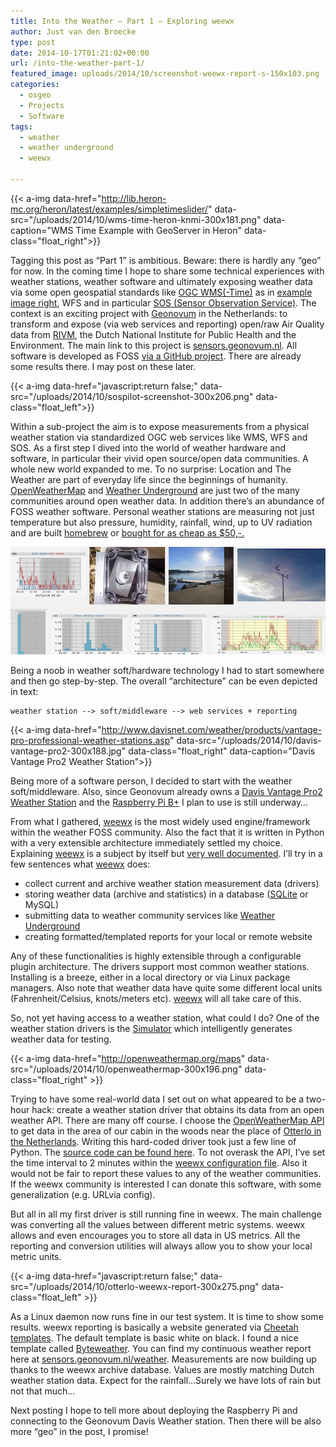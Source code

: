 ```yaml
---
title: Into the Weather – Part 1 – Exploring weewx
author: Just van den Broecke
type: post
date: 2014-10-17T01:21:02+00:00
url: /into-the-weather-part-1/
featured_image: uploads/2014/10/screenshot-weewx-report-s-150x103.png
categories:
  - osgeo
  - Projects
  - Software
tags:
  - weather
  - weather underground
  - weewx

---
```

{{< a-img data-href="http://lib.heron-mc.org/heron/latest/examples/simpletimeslider/" data-src="/uploads/2014/10/wms-time-heron-knmi-300x181.png" data-caption="WMS Time Example with GeoServer in Heron" data-class="float_right">}}

Tagging this post as &#8220;Part 1&#8221;  is ambitious. Beware: there is hardly any &#8220;geo&#8221; for now. In the coming time I hope to share some technical experiences with weather stations, weather software and ultimately exposing weather data via some open geospatial standards like [OGC WMS(-Time)][7] as in [example image right][1], WFS and in particular [SOS (Sensor Observation Service)][8]. The context is an exciting project with [Geonovum][9] in the Netherlands: to transform and expose (via web services and reporting) open/raw Air Quality data from [RIVM][10], the Dutch National Institute for Public Health and the Environment. The main link to this project is [sensors.geonovum.nl][11]. All software is developed as FOSS [via a GitHub project][12]. There are already some results there. I may post on these later.

{{< a-img data-href="javascript:return false;" data-src="/uploads/2014/10/sospilot-screenshot-300x206.png" data-class="float_left">}}

Within a sub-project the aim is to expose measurements from a physical weather station via standardized OGC web services like WMS, WFS and SOS.  As a first step I dived into the world of weather hardware and software, in particular their vivid open source/open data communities. A whole new world expanded to me. To no surprise: Location and The Weather are part of everyday life since the beginnings of humanity. [OpenWeatherMap][13] and [Weather Underground][14] are just two of the many communities around open weather data. In addition there&#8217;s an abundance of FOSS weather software. Personal weather stations are measuring not just temperature but also pressure, humidity, rainfall, wind, up to UV radiation and are built [homebrew][3] or [bought for as cheap as $50,-. ][4]

![Weather Hacking](/uploads/2014/10/weather-hacking.png)

Being a noob in weather soft/hardware technology I had to start somewhere and then go step-by-step. The overall &#8220;architecture&#8221; can be even depicted in text:

```
weather station --> soft/middleware --> web services + reporting
```

{{< a-img data-href="http://www.davisnet.com/weather/products/vantage-pro-professional-weather-stations.asp" data-src="/uploads/2014/10/davis-vantage-pro2-300x188.jpg" data-class="float_right" data-caption="Davis Vantage Pro2 Weather Station">}}

Being more of a software person, I decided to start with the weather soft/middleware. Also, since Geonovum already owns a [Davis Vantage Pro2 Weather Station][19] and the [Raspberry Pi B+][20] I plan to use is still underway&#8230;

From what I gathered, [weewx][15] is the most widely used engine/framework within the weather FOSS community. Also the fact that it is written in Python with a very extensible architecture immediately settled my choice. Explaining [weewx][15] is a subject by itself but [very well documented][16]. I&#8217;ll try in a few sentences what [weewx][15] does:

  * collect current and archive weather station measurement data (drivers)
  * storing weather data (archive and statistics) in a database ([SQLite][17] or MySQL)
  * submitting data to weather community services like [Weather Underground][14]
  * creating formatted/templated reports for your local or remote website

Any of these functionalities is highly extensible through a configurable plugin architecture. The drivers support most common weather stations. Installing is a breeze, either in a local directory or via Linux package managers. Also note that weather data  have quite some different local units (Fahrenheit/Celsius, knots/meters etc). [weewx][15] will all take care of this.

So, not yet having access to a weather station, what could I do? One of the weather station drivers is the [Simulator][18] which intelligently generates weather data for testing.

{{< a-img data-href="http://openweathermap.org/maps" data-src="/uploads/2014/10/openweathermap-300x196.png" data-class="float_right" >}}

Trying to have some real-world data I set out on what appeared to be a two-hour hack: create a weather station driver that obtains its data from an open weather API. There are many off course. I choose the [OpenWeatherMap API][21] to get data in the area of our cabin in the woods near the place of [Otterlo in the Netherlands][22]. Writing this hard-coded driver took just a few line of Python. The [source code can be found here][23]. To not overask the API, I&#8217;ve set the time interval to 2 minutes within the [weewx configuration file][24]. Also it would not be fair to report these values to any of the weather communities. If the weewx community is interested I can donate this software, with some generalization (e.g. URLvia config).

But all in all my first driver is still running fine in weewx. The main challenge was converting all the values between different metric systems. weewx allows and even encourages you to store all data in US metrics. All the reporting and conversion utilities will always allow you to show your local metric units.

{{< a-img data-href="javascript:return false;" data-src="/uploads/2014/10/otterlo-weewx-report-300x275.png" data-class="float_left" >}}

As a Linux daemon now runs fine in our test system. It is time to show some results. weewx reporting is basically a website generated via [Cheetah templates][25]. The default template is basic white on black. I found a nice template called [Byteweather][26]. You can find my continuous weather report  here at [sensors.geonovum.nl/weather][27]. Measurements are now building up thanks to the weewx archive database. Values are mostly matching Dutch weather station data. Expect for the rainfall&#8230;Surely we have lots of rain but not that much&#8230;

Next posting I hope to tell more about deploying the Raspberry Pi and connecting to the Geonovum Davis Weather station. Then there will be also more &#8220;geo&#8221; in the post, I promise!

 [1]: http://lib.heron-mc.org/heron/latest/examples/simpletimeslider/
 [2]: uploads/2014/10/sospilot-screenshot.png
 [3]: http://www.zipfelmaus.com/blog/arduino-weather-shield-schematics-layout-code-everything-you-need/
 [4]: http://www.weathershop.co.uk/
 [5]: http://openweathermap.org/maps
 [6]: uploads/2014/10/otterlo-weewx-report.png
 [7]: http://mapserver.org/ogc/wms_time.html
 [8]: http://en.wikipedia.org/wiki/Sensor_Observation_Service
 [9]: http://www.geonovum.nl/
 [10]: http://www.rivm.nl/
 [11]: http://sensors.geonovum.nl
 [12]: https://github.com/Geonovum/sospilot
 [13]: http://openweathermap.org/
 [14]: http://www.wunderground.com/
 [15]: http://www.weewx.com
 [16]: http://www.weewx.com/docs.html
 [17]: http://www.sqlite.org/
 [18]: http://www.weewx.com/docs/usersguide.htm#[Simulator]
 [19]: http://www.davisnet.com/weather/products/vantage-pro-professional-weather-stations.asp
 [20]: http://www.raspberrypi.org/products/model-b-plus/
 [21]: http://openweathermap.org/api
 [22]: http://en.wikipedia.org/wiki/Otterlo
 [23]: https://github.com/Geonovum/sospilot/blob/master/src/weewx/test/weatherapidriver.py
 [24]: https://github.com/Geonovum/sospilot/blob/master/src/weewx/test/weewx.conf
 [25]: http://www.cheetahtemplate.org/
 [26]: http://davies-barnard.co.uk/2014/01/weewx-byteweather-template
 [27]: http://sensors.geonovum.nl/weather/

